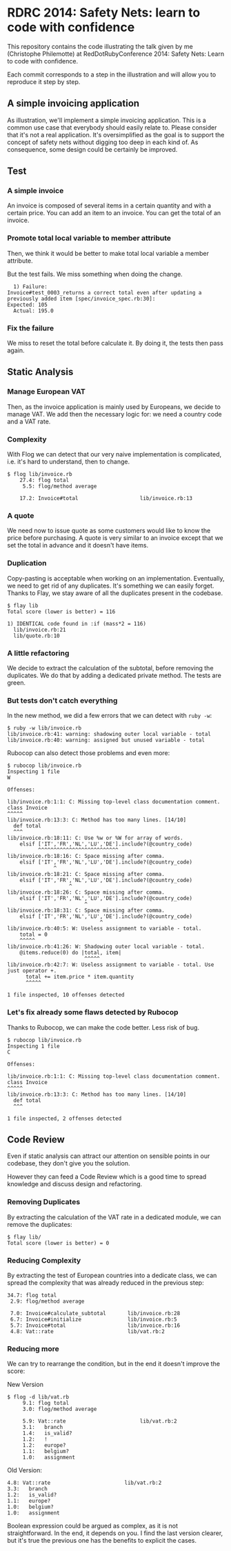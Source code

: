 # RDRC 2014: Safety Nets: learn to code with confidence

This repository contains the code illustrating the talk given by me
(Christophe Philemotte) at RedDotRubyConference 2014: Safety Nets: Learn to
code with confidence.

Each commit corresponds to a step in the illustration and will allow you to
reproduce it step by step.

## A simple invoicing application

As illustration, we'll implement a simple invoicing application. This is a
common use case that everybody should easily relate to. Please consider that
it's not a real application. It's oversimplified as the goal is to support the
concept of safety nets without digging too deep in each kind of. As
consequence, some design could be certainly be improved.

## Test

### A simple invoice

An invoice is composed of several items in a certain quantity and with a
certain price. You can add an item to an invoice. You can get the total
of an invoice.

### Promote total local variable to member attribute

Then, we think it would be better to make total local variable a member
attribute.

But the test fails. We miss something when doing the change.

```
  1) Failure:
Invoice#test_0003_returns a correct total even after updating a previously added item [spec/invoice_spec.rb:30]:
Expected: 105
  Actual: 195.0
```

### Fix the failure

We miss to reset the total before calculate it. By doing it, the tests then
pass again.

## Static Analysis

### Manage European VAT

Then, as the invoice application is mainly used by Europeans, we decide to
manage VAT. We add then the necessary logic for: we need a country code and a
VAT rate.

### Complexity

With Flog we can detect that our very naive implementation is complicated,
i.e. it's hard to understand, then to change.

```
$ flog lib/invoice.rb 
    27.4: flog total
     5.5: flog/method average

    17.2: Invoice#total                    lib/invoice.rb:13

```

### A quote

We need now to issue quote as some customers would like to know the price
before purchasing. A quote is very similar to an invoice except that we
set the total in advance and it doesn't have items.

### Duplication

Copy-pasting is acceptable when working on an implementation. Eventually,
we need to get rid of any duplicates. It's something we can easily forget.
Thanks to Flay, we stay aware of all the duplicates present in the
codebase.

```
$ flay lib
Total score (lower is better) = 116

1) IDENTICAL code found in :if (mass*2 = 116)
  lib/invoice.rb:21
  lib/quote.rb:10
```

### A little refactoring

We decide to extract the calculation of the subtotal, before removing the
duplicates. We do that by adding a dedicated private method. The tests
are green.

### But tests don't catch everything

In the new method, we did a few errors that we can detect with `ruby -w`:

```
$ ruby -w lib/invoice.rb 
lib/invoice.rb:41: warning: shadowing outer local variable - total
lib/invoice.rb:40: warning: assigned but unused variable - total
```

Rubocop can also detect those problems and even more:

```
$ rubocop lib/invoice.rb 
Inspecting 1 file
W

Offenses:

lib/invoice.rb:1:1: C: Missing top-level class documentation comment.
class Invoice
^^^^^
lib/invoice.rb:13:3: C: Method has too many lines. [14/10]
  def total
  ^^^
lib/invoice.rb:18:11: C: Use %w or %W for array of words.
    elsif ['IT','FR','NL','LU','DE'].include?(@country_code)
          ^^^^^^^^^^^^^^^^^^^^^^^^^^
lib/invoice.rb:18:16: C: Space missing after comma.
    elsif ['IT','FR','NL','LU','DE'].include?(@country_code)
               ^
lib/invoice.rb:18:21: C: Space missing after comma.
    elsif ['IT','FR','NL','LU','DE'].include?(@country_code)
                    ^
lib/invoice.rb:18:26: C: Space missing after comma.
    elsif ['IT','FR','NL','LU','DE'].include?(@country_code)
                         ^
lib/invoice.rb:18:31: C: Space missing after comma.
    elsif ['IT','FR','NL','LU','DE'].include?(@country_code)
                              ^
lib/invoice.rb:40:5: W: Useless assignment to variable - total.
    total = 0
    ^^^^^
lib/invoice.rb:41:26: W: Shadowing outer local variable - total.
    @items.reduce(0) do |total, item|
                         ^^^^^
lib/invoice.rb:42:7: W: Useless assignment to variable - total. Use just operator +.
      total += item.price * item.quantity
      ^^^^^

1 file inspected, 10 offenses detected
```

### Let's fix already some flaws detected by Rubocop

Thanks to Rubocop, we can make the code better. Less risk of bug.

```
$ rubocop lib/invoice.rb 
Inspecting 1 file
C

Offenses:

lib/invoice.rb:1:1: C: Missing top-level class documentation comment.
class Invoice
^^^^^
lib/invoice.rb:13:3: C: Method has too many lines. [14/10]
  def total
  ^^^

1 file inspected, 2 offenses detected
```

## Code Review

Even if static analysis can attract our attention on sensible
points in our codebase, they don't give you the solution.

However they can feed a Code Review which is a good time to
spread knowledge and discuss design and refactoring.

### Removing Duplicates

By extracting the calculation of the VAT rate in a dedicated
module, we can remove the duplicates:

```
$ flay lib/
Total score (lower is better) = 0
```

### Reducing Complexity

By extracting the test of European countries into a dedicate class, we can
spread the complexity that was already reduced in the previous step:
```
34.7: flog total
 2.9: flog/method average

 7.0: Invoice#calculate_subtotal       lib/invoice.rb:28
 6.7: Invoice#initialize               lib/invoice.rb:5
 5.7: Invoice#total                    lib/invoice.rb:16
 4.8: Vat::rate                        lib/vat.rb:2

```

### Reducing more

We can try to rearrange the condition, but in the end it doesn't improve
the score:

New Version
```
$ flog -d lib/vat.rb 
     9.1: flog total
     3.0: flog/method average

     5.9: Vat::rate                        lib/vat.rb:2
     3.1:   branch
     1.4:   is_valid?
     1.2:   !
     1.2:   europe?
     1.1:   belgium?
     1.0:   assignment
```

Old Version:
```
4.8: Vat::rate                        lib/vat.rb:2
3.3:   branch
1.2:   is_valid?
1.1:   europe?
1.0:   belgium?
1.0:   assignment
``` 

Boolean expression could be argued as complex, as it is not straightforward.
In the end, it depends on you. I find the last version clearer, but it's
true the previous one has the benefits to explicit the cases.